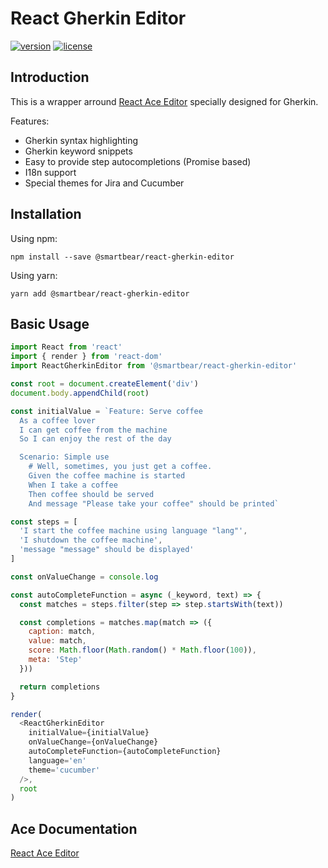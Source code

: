 # React Gherkin Editor

[![version][version-badge]][package]
[![license][license-badge]][license]

## Introduction

This is a wrapper arround [React Ace Editor](https://github.com/securingsincity/react-ace) specially designed for Gherkin.

Features:
- Gherkin syntax highlighting
- Gherkin keyword snippets
- Easy to provide step autocompletions (Promise based)
- I18n support
- Special themes for Jira and Cucumber

## Installation

Using npm:
```
npm install --save @smartbear/react-gherkin-editor
```

Using yarn:
```
yarn add @smartbear/react-gherkin-editor
```

## Basic Usage

```javascript
import React from 'react'
import { render } from 'react-dom'
import ReactGherkinEditor from '@smartbear/react-gherkin-editor'

const root = document.createElement('div')
document.body.appendChild(root)

const initialValue = `Feature: Serve coffee
  As a coffee lover
  I can get coffee from the machine
  So I can enjoy the rest of the day

  Scenario: Simple use
    # Well, sometimes, you just get a coffee.
    Given the coffee machine is started
    When I take a coffee
    Then coffee should be served
    And message "Please take your coffee" should be printed`

const steps = [
  'I start the coffee machine using language "lang"',
  'I shutdown the coffee machine',
  'message "message" should be displayed'
]

const onValueChange = console.log

const autoCompleteFunction = async (_keyword, text) => {
  const matches = steps.filter(step => step.startsWith(text))

  const completions = matches.map(match => ({
    caption: match,
    value: match,
    score: Math.floor(Math.random() * Math.floor(100)),
    meta: 'Step'
  }))

  return completions
}

render(
  <ReactGherkinEditor
    initialValue={initialValue}
    onValueChange={onValueChange}
    autoCompleteFunction={autoCompleteFunction}
    language='en'
    theme='cucumber'
  />,
  root
)
```

## Ace Documentation
[React Ace Editor](https://github.com/securingsincity/react-ace)

[version-badge]: https://img.shields.io/npm/v/@smartbear/react-gherkin-editor.svg
[package]: https://www.npmjs.com/package/@smartbear/react-gherkin-editor
[license-badge]: https://img.shields.io/npm/l/@smartbear/react-gherkin-editor.svg
[license]: https://github.com/SmartBear/react-gherkin-editor/blob/master/LICENSE
